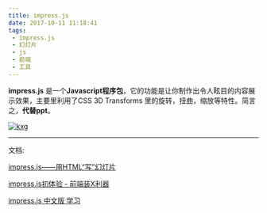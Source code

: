 ```yaml
---
title: impress.js
date: 2017-10-11 11:18:41
tags:
 - impress.js
 - 幻灯片
 - js
 - 前端
 - 工具
---
```


**impress.js** 是一个**Javascript程序包**，它的功能是让你制作出令人眩目的内容展示效果，主要里利用了CSS 3D Transforms 里的旋转，扭曲，缩放等特性。简言之，**代替ppt**。

[![kxg](http://oxwfu3w0v.bkt.clouddn.com/2017/10/16/timg.gif)](/slideshow/)




----
文档:

[impress.js——用HTML“写”幻灯片](http://greyli.com/html-for-impress-js-write-slides/)

[impress.js初体验 - 前端装X利器](http://www.cnblogs.com/Darren_code/archive/2013/01/04/impressjs.html)

[impress.js 中文版 学习](http://www.cnblogs.com/zhangjiabing/p/5889493.html)
